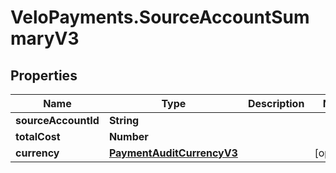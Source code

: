 # VeloPayments.SourceAccountSummaryV3

## Properties

Name | Type | Description | Notes
------------ | ------------- | ------------- | -------------
**sourceAccountId** | **String** |  | 
**totalCost** | **Number** |  | 
**currency** | [**PaymentAuditCurrencyV3**](PaymentAuditCurrencyV3.md) |  | [optional] 


